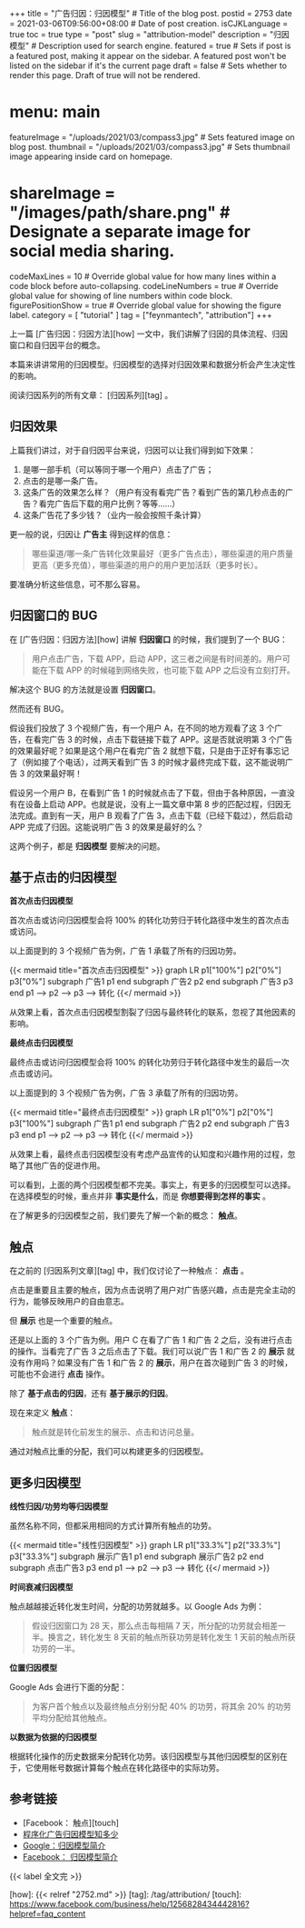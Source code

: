 +++
title = "广告归因：归因模型" # Title of the blog post.
postid = 2753
date = 2021-03-06T09:56:00+08:00 # Date of post creation.
isCJKLanguage = true
toc = true
type = "post"
slug = "attribution-model"
description = "归因模型" # Description used for search engine.
featured = true # Sets if post is a featured post, making it appear on the sidebar. A featured post won't be listed on the sidebar if it's the current page
draft = false # Sets whether to render this page. Draft of true will not be rendered.
# menu: main
featureImage = "/uploads/2021/03/compass3.jpg" # Sets featured image on blog post.
thumbnail = "/uploads/2021/03/compass3.jpg" # Sets thumbnail image appearing inside card on homepage.
# shareImage = "/images/path/share.png" # Designate a separate image for social media sharing.
codeMaxLines = 10 # Override global value for how many lines within a code block before auto-collapsing.
codeLineNumbers = true # Override global value for showing of line numbers within code block.
figurePositionShow = true # Override global value for showing the figure label.
category = [ "tutorial" ]
tag = ["feynmantech", "attribution"]
+++

上一篇 [广告归因：归因方法][how] 一文中，我们讲解了归因的具体流程、归因窗口和自归因平台的概念。

本篇来讲讲常用的归因模型。归因模型的选择对归因效果和数据分析会产生决定性的影响。<!--more-->

阅读归因系列的所有文章： [归因系列][tag] 。

## 归因效果

上篇我们讲过，对于自归因平台来说，归因可以让我们得到如下效果：

1. 是哪一部手机（可以等同于哪一个用户）点击了广告；
2. 点击的是哪一条广告。
1. 这条广告的效果怎么样？（用户有没有看完广告？看到广告的第几秒点击的广告？看完广告后下载的用户比例？等等……）
2. 这条广告花了多少钱？（业内一般会按照千条计算）

更一般的说，归因让 **广告主** 得到这样的信息：

> 哪些渠道/哪一条广告转化效果最好（更多广告点击），哪些渠道的用户质量更高（更多充值），哪些渠道的用户的用户更加活跃（更多时长）。

要准确分析这些信息，可不那么容易。

## 归因窗口的 BUG

在 [广告归因：归因方法][how] 讲解 **归因窗口** 的时候，我们提到了一个 BUG：

> 用户点击广告，下载 APP，启动 APP，这三者之间是有时间差的。用户可能在下载 APP 的时候碰到网络失败，也可能下载 APP 之后没有立刻打开。

解决这个 BUG 的方法就是设置 **归因窗口**。

然而还有 BUG。

假设我们投放了 3 个视频广告，有一个用户 A，在不同的地方观看了这 3 个广告，在看完广告 3 的时候，点击下载链接下载了 APP。这是否就说明第 3 个广告的效果最好呢？如果是这个用户在看完广告 2 就想下载，只是由于正好有事忘记了（例如接了个电话），过两天看到广告 3 的时候才最终完成下载，这不能说明广告 3 的效果最好啊！

假设另一个用户 B，在看到广告 1 的时候就点击了下载，但由于各种原因，一直没有在设备上启动 APP。也就是说，没有上一篇文章中第 8 步的匹配过程，归因无法完成。直到有一天，用户 B 观看了广告 3，点击下载（已经下载过），然后启动 APP 完成了归因。这能说明广告 3 的效果是最好的么？

这两个例子，都是 **归因模型** 要解决的问题。

## 基于点击的归因模型

**首次点击归因模型**

首次点击或访问归因模型会将 100% 的转化功劳归于转化路径中发生的首次点击或访问。

以上面提到的 3 个视频广告为例，广告 1 承载了所有的归因功劳。

{{< mermaid title="首次点击归因模型" >}}
graph LR
    p1["100%"]
    p2["0%"]
    p3["0%"]
    subgraph 广告1
       p1 
    end
    subgraph 广告2
       p2 
    end
    subgraph 广告3
       p3 
    end
    p1 --> p2 --> p3 --> 转化
{{</ mermaid >}}

从效果上看，首次点击归因模型割裂了归因与最终转化的联系，忽视了其他因素的影响。

**最终点击归因模型**

最终点击或访问归因模型会将 100% 的转化功劳归于转化路径中发生的最后一次点击或访问。

以上面提到的 3 个视频广告为例，广告 3 承载了所有的归因功劳。

{{< mermaid title="最终点击归因模型" >}}
graph LR
    p1["0%"]
    p2["0%"]
    p3["100%"]
    subgraph 广告1
       p1 
    end
    subgraph 广告2
       p2 
    end
    subgraph 广告3
       p3 
    end
    p1 --> p2 --> p3 --> 转化
{{</ mermaid >}}

从效果上看，最终点击归因模型没有考虑产品宣传的认知度和兴趣作用的过程，忽略了其他广告的促进作用。

可以看到，上面的两个归因模型都不完美。事实上，有更多的归因模型可以选择。在选择模型的时候，重点并非 **事实是什么**，而是 **你想要得到怎样的事实** 。

在了解更多的归因模型之前，我们要先了解一个新的概念： **触点**。

## 触点

在之前的 [归因系列文章][tag] 中，我们仅讨论了一种触点： **点击** 。

点击是重要且主要的触点，因为点击说明了用户对广告感兴趣，点击是完全主动的行为，能够反映用户的自由意志。

但 **展示** 也是一个重要的触点。

还是以上面的 3 个广告为例。用户 C 在看了广告 1 和广告 2 之后，没有进行点击的操作。当看完了广告 3 之后点击了下载。我们可以说广告 1 和广告 2 的 **展示** 就没有作用吗？如果没有广告 1 和广告 2 的 **展示**，用户在首次碰到广告 3 的时候，可能也不会进行 **点击** 操作。

除了 **基于点击的归因**，还有 **基于展示的归因**。

现在来定义 **触点**：

> 触点就是转化前发生的展示、点击和访问总量。

通过对触点比重的分配，我们可以构建更多的归因模型。

## 更多归因模型

**线性归因/功劳均等归因模型**

虽然名称不同，但都采用相同的方式计算所有触点的功劳。

{{< mermaid title="线性归因模型" >}}
graph LR
    p1["33.3%"]
    p2["33.3%"]
    p3["33.3%"]
    subgraph 展示广告1
       p1 
    end
    subgraph 展示广告2
       p2 
    end
    subgraph 点击广告3
       p3 
    end
    p1 --> p2 --> p3 --> 转化
{{</ mermaid >}}

**时间衰减归因模型**

触点越越接近转化发生时间，分配的功劳就越多。以 Google Ads 为例：

> 假设归因窗口为 28 天，那么点击每相隔 7 天，所分配的功劳就会相差一半。换言之，转化发生 8 天前的触点所获功劳是转化发生 1 天前的触点所获功劳的一半。

**位置归因模型**

Google Ads 会进行下面的分配：

> 为客户首个触点以及最终触点分别分配 40% 的功劳，将其余 20% 的功劳平均分配给其他触点。

**以数据为依据的归因模型**

根据转化操作的历史数据来分配转化功劳。该归因模型与其他归因模型的区别在于，它使用帐号数据计算每个触点在转化路径中的实际功劳。

## 参考链接

- [Facebook： 触点][touch]
- [程序化广告归因模型知多少](https://zhuanlan.zhihu.com/p/77309820)
- [Google：归因模型简介](https://support.google.com/google-ads/answer/6259715?hl=zh-Hans)
- [Facebook： 归因模型简介](https://www.facebook.com/business/help/370704083280490?id=399393560487908)

{{< label 全文完 >}}

[how]: {{< relref "2752.md" >}}
[tag]: /tag/attribution/
[touch]: https://www.facebook.com/business/help/1256828434442816?helpref=faq_content
